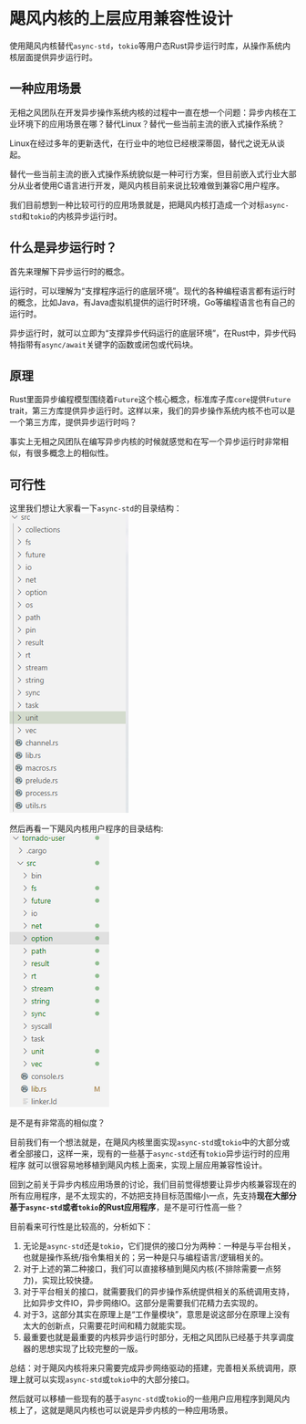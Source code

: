 # 飓风内核的上层应用兼容性设计
使用飓风内核替代`async-std`，`tokio`等用户态Rust异步运行时库，从操作系统内核层面提供异步运行时。

## 一种应用场景
无相之风团队在开发异步操作系统内核的过程中一直在想一个问题：异步内核在工业环境下的应用场景在哪？替代Linux？替代一些当前主流的嵌入式操作系统？

Linux在经过多年的更新迭代，在行业中的地位已经根深蒂固，替代之说无从谈起。

替代一些当前主流的嵌入式操作系统貌似是一种可行方案，但目前嵌入式行业大部分从业者使用C语言进行开发，飓风内核目前来说比较难做到兼容C用户程序。

我们目前想到一种比较可行的应用场景就是，把飓风内核打造成一个对标`async-std`和`tokio`的内核异步运行时。

## 什么是异步运行时？
首先来理解下异步运行时的概念。

运行时，可以理解为“支撑程序运行的底层环境”。现代的各种编程语言都有运行时的概念，比如Java，有Java虚拟机提供的运行时环境，Go等编程语言也有自己的运行时。

异步运行时，就可以立即为“支撑异步代码运行的底层环境”，在Rust中，异步代码特指带有`async/await`关键字的函数或闭包或代码块。

## 原理
Rust里面异步编程模型围绕着`Future`这个核心概念，标准库子库`core`提供`Future` trait，第三方库提供异步运行时。这样以来，我们的异步操作系统内核不也可以是一个第三方库，提供异步运行时吗？

事实上无相之风团队在编写异步内核的时候就感觉和在写一个异步运行时非常相似，有很多概念上的相似性。

## 可行性
这里我们想让大家看一下`async-std`的目录结构：  
![](../assets/async-std目录结构.png)
<!-- <img src="../assets/async-std目录结构.png" alt="async-std目录结构" width = "20%" height = "20%" align=center />   -->

然后再看一下飓风内核用户程序的目录结构:  
![](../assets/tornado-user目录结构.png)
<!-- <img src="../assets/tornado-user目录结构.png" alt="tornado-user目录结构" width = "20%" height = "20%" align=center />   -->

是不是有非常高的相似度？

目前我们有一个想法就是，在飓风内核里面实现`async-std`或`tokio`中的大部分或者全部接口，这样一来，现有的一些基于`async-std`还有`tokio`异步运行时的应用程序
就可以很容易地移植到飓风内核上面来，实现上层应用兼容性设计。

回到之前关于异步内核应用场景的讨论，我们目前觉得想要让异步内核兼容现在的所有应用程序，是不太现实的，不妨把支持目标范围缩小一点，先支持**现在大部分基于`async-std`或者`tokio`的Rust应用程序**，是不是可行性高一些？

目前看来可行性是比较高的，分析如下：  
1. 无论是`async-std`还是`tokio`，它们提供的接口分为两种：一种是与平台相关，也就是操作系统/指令集相关的；另一种是只与编程语言/逻辑相关的。
2. 对于上述的第二种接口，我们可以直接移植到飓风内核(不排除需要一点努力)，实现比较快捷。
3. 对于平台相关的接口，就需要我们的异步操作系统提供相关的系统调用支持，比如异步文件IO，异步网络IO。这部分是需要我们花精力去实现的。
4. 对于3，这部分其实在原理上是“工作量模块”，意思是说这部分在原理上没有太大的创新点，只需要花时间和精力就能实现。
5. 最重要也就是最重要的内核异步运行时部分，无相之风团队已经基于共享调度器的思想实现了比较完整的一版。

总结：对于飓风内核将来只需要完成异步网络驱动的搭建，完善相关系统调用，原理上就可以实现`async-std`或`tokio`中的大部分接口。

然后就可以移植一些现有的基于`async-std`或`tokio`的一些用户应用程序到飓风内核上了，这就是飓风内核也可以说是异步内核的一种应用场景。


